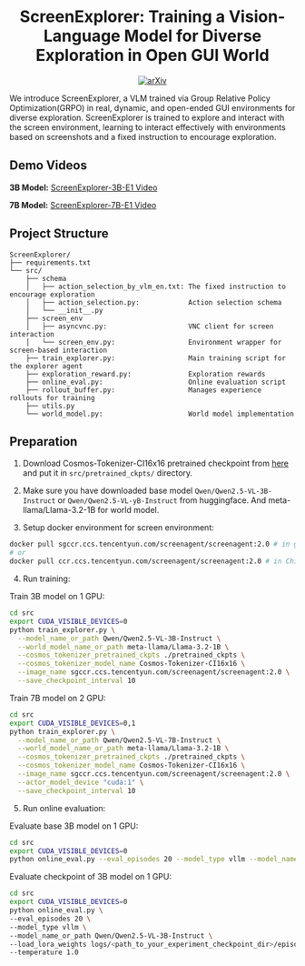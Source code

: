 <p align="center">
<h1 align="center"> ScreenExplorer: Training a Vision-Language Model for Diverse Exploration in Open GUI World </h1>
</p>

<p align="center">
  <a href="https://arxiv.org/abs/2505.19095">
    <img src="https://img.shields.io/badge/arXiv-2505.19095-b31b1b.svg" alt="arXiv">
  </a>
</p>

We introduce ScreenExplorer, a VLM trained via Group Relative Policy Optimization(GRPO) in real, dynamic, and open-ended GUI environments for diverse exploration. ScreenExplorer is trained to explore and interact with the screen environment, learning to interact effectively with environments based on screenshots and a fixed instruction to encourage exploration.

## Demo Videos

**3B Model:**  [ScreenExplorer-3B-E1 Video]()

**7B Model:**  [ScreenExplorer-7B-E1 Video]()


## Project Structure

    ScreenExplorer/
    ├── requirements.txt
    └── src/
        ├── schema
        │   ├── action_selection_by_vlm_en.txt: The fixed instruction to encourage exploration
        │   ├── action_selection.py:            Action selection schema
        │   └── __init__.py
        ├── screen_env
        │   ├── asyncvnc.py:                    VNC client for screen interaction
        │   └── screen_env.py:                  Environment wrapper for screen-based interaction
        ├── train_explorer.py:                  Main training script for the explorer agent
        ├── exploration_reward.py:              Exploration rewards
        ├── online_eval.py:                     Online evaluation script
        ├── rollout_buffer.py:                  Manages experience rollouts for training
        ├── utils.py
        └── world_model.py:                     World model implementation

## Preparation

1. Download Cosmos-Tokenizer-CI16x16 pretrained checkpoint from [here](https://huggingface.co/collections/nvidia/cosmos-tokenizer-672b93023add81b66a8ff8e6) and put it in `src/pretrained_ckpts/` directory.

2. Make sure you have downloaded base model `Qwen/Qwen2.5-VL-3B-Instruct` or `Qwen/Qwen2.5-VL-yB-Instruct` from huggingface. And meta-llama/Llama-3.2-1B for world model. 

3. Setup docker environment for screen environment:

```bash
docker pull sgccr.ccs.tencentyun.com/screenagent/screenagent:2.0 # in global
# or 
docker pull ccr.ccs.tencentyun.com/screenagent/screenagent:2.0 # in China
```

4. Run training:

Train 3B model on 1 GPU:

```bash
cd src
export CUDA_VISIBLE_DEVICES=0
python train_explorer.py \
  --model_name_or_path Qwen/Qwen2.5-VL-3B-Instruct \
  --world_model_name_or_path meta-llama/Llama-3.2-1B \
  --cosmos_tokenizer_pretrained_ckpts ./pretrained_ckpts \
  --cosmos_tokenizer_model_name Cosmos-Tokenizer-CI16x16 \
  --image_name sgccr.ccs.tencentyun.com/screenagent/screenagent:2.0 \
  --save_checkpoint_interval 10
```

Train 7B model on 2 GPU:

```bash
cd src
export CUDA_VISIBLE_DEVICES=0,1
python train_explorer.py \
  --model_name_or_path Qwen/Qwen2.5-VL-7B-Instruct \
  --world_model_name_or_path meta-llama/Llama-3.2-1B \
  --cosmos_tokenizer_pretrained_ckpts ./pretrained_ckpts \
  --cosmos_tokenizer_model_name Cosmos-Tokenizer-CI16x16 \
  --image_name sgccr.ccs.tencentyun.com/screenagent/screenagent:2.0 \
  --actor_model_device "cuda:1" \
  --save_checkpoint_interval 10
```

5. Run online evaluation:

Evaluate base 3B model on 1 GPU:

```bash
cd src
export CUDA_VISIBLE_DEVICES=0
python online_eval.py --eval_episodes 20 --model_type vllm --model_name_or_path Qwen/Qwen2.5-VL-3B-Instruct --temperature 1.0
```

Evaluate checkpoint of 3B model on 1 GPU:

```bash
cd src
export CUDA_VISIBLE_DEVICES=0
python online_eval.py \
--eval_episodes 20 \
--model_type vllm \
--model_name_or_path Qwen/Qwen2.5-VL-3B-Instruct \
--load_lora_weights logs/<path_to_your_experiment_checkpoint_dir>/episode_100/actor_model_100 \
--temperature 1.0
```
